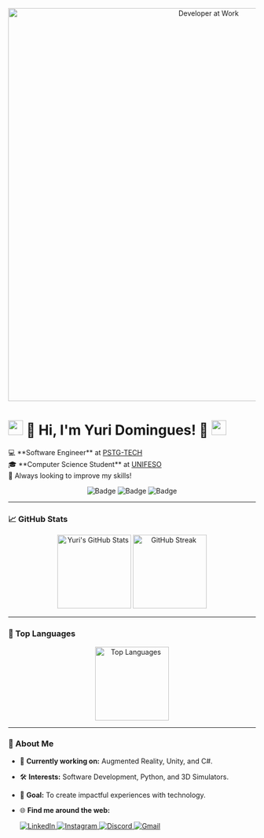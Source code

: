 <div align="center">
  <img src="[https://i.imgur.com/qZ2lZ0b.png](https://imgur.com/D25S0Fy)" alt="Developer at Work" width="800"/>
</div>
  
  <h1> <img src="https://raw.githubusercontent.com/MartinHeinz/MartinHeinz/master/wave.gif" width="30px"> 👋 Hi, I'm Yuri Domingues! 👋 <img src="https://raw.githubusercontent.com/MartinHeinz/MartinHeinz/master/wave.gif" width="30px"> </h1>
  
  <p>
    💻 **Software Engineer** at <a href="https://pstg.com.br/">PSTG-TECH</a> <br/>
    🎓 **Computer Science Student** at <a href="https://www.unifeso.edu.br">UNIFESO</a> <br/>
    🌱 Always looking to improve my skills!
  </p>
  
  <div align="center">
    <img src="https://img.shields.io/badge/-Software%20Developer-blue?style=for-the-badge" alt="Badge">
    <img src="https://img.shields.io/badge/-Lifelong%20Learner-orange?style=for-the-badge" alt="Badge">
    <img src="https://img.shields.io/badge/-Open%20Source%20Lover-green?style=for-the-badge" alt="Badge">
  </div>
</div>

---

### 📈 GitHub Stats
<div align="center">
  <img src="https://github-readme-stats.vercel.app/api?username=yuridomingues&show_icons=true&theme=dracula&bg_color=transparent&hide_title=true" alt="Yuri's GitHub Stats" height="150"/>
  <img src="https://streak-stats.demolab.com?user=yuridomingues&theme=dracula" alt="GitHub Streak" height="150"/>
</div>

---

### 🌟 Top Languages
<div align="center">
  <img src=["https://github-readme-stats.vercel.app/api/top-langs/?username=yuridomingues&layout=compact&theme=dracula&bg_color=transparent&hide_title=true" alt="Top Languages" height="150"](https://github-readme-stats.vercel.app/api/top-langs/?username=yuridomingues&theme=dracula)](https://github.com/yuridomingues/github-readme-stats)/>
</div>

---

### 🚀 About Me
- 💼 **Currently working on:** Augmented Reality, Unity, and C#.
- 🛠️ **Interests:** Software Development, Python, and 3D Simulators.
- 🎯 **Goal:** To create impactful experiences with technology.
- 🌐 **Find me around the web:**
  
  <div>
    <a href="https://www.linkedin.com/in/yuri-domingues-63869b320/" target="_blank">
      <img src="https://img.shields.io/badge/LinkedIn-0077B5?style=for-the-badge&logo=linkedin&logoColor=white" alt="LinkedIn"/>
    </a>
    <a href="https://instagram.com/yuridomingues_" target="_blank">
      <img src="https://img.shields.io/badge/-Instagram-%23E4405F?style=for-the-badge&logo=instagram&logoColor=white" alt="Instagram"/>
    </a>
    <a href="https://discord.gg/gQn5tVZAYu" target="_blank">
      <img src="https://img.shields.io/badge/Discord-7289DA?style=for-the-badge&logo=discord&logoColor=white" alt="Discord"/>
    </a>
    <a href="mailto:yuridomingues.contato@gmail.com">
      <img src="https://img.shields.io/badge/-Gmail-%23333?style=for-the-badge&logo=gmail&logoColor=white" alt="Gmail"/>
    </a>
  </div>
